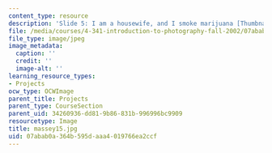 ```yaml
---
content_type: resource
description: 'Slide 5: I am a housewife, and I smoke marijuana [Thumbnail]'
file: /media/courses/4-341-introduction-to-photography-fall-2002/07abab0a364b595daaa4019766ea2ccf_massey15.jpg
file_type: image/jpeg
image_metadata:
  caption: ''
  credit: ''
  image-alt: ''
learning_resource_types:
- Projects
ocw_type: OCWImage
parent_title: Projects
parent_type: CourseSection
parent_uid: 34260936-dd81-9b86-831b-996996bc9909
resourcetype: Image
title: massey15.jpg
uid: 07abab0a-364b-595d-aaa4-019766ea2ccf
---
```

